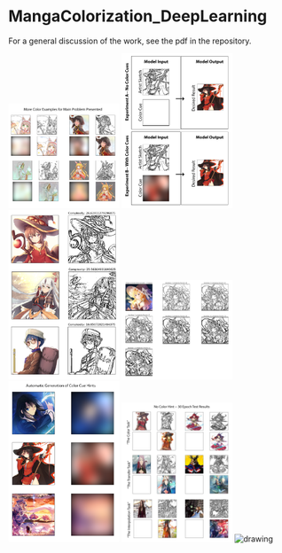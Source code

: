 # MangaColorization_DeepLearning
For a general discussion of the work, see the pdf in the repository. 

<img src=/images/MainProblemExample.png alt="drawing" width="200"/>

<img src=/images/ModelSchematic.png alt="drawing" width="200"/>

<img src=/images/TrainingData.png alt="drawing" width="200"/>

<img src=/images/CompareSketchify.png alt="drawing" width="200"/>

<img src=/images/ColorCueGeneration.png alt="drawing" width="200"/>

<img src=/images/NoColorCuesResults.png alt="drawing" width="200"/>

<img src=/images/WithColorCuesResults.png alt="drawing" width="200"/>
